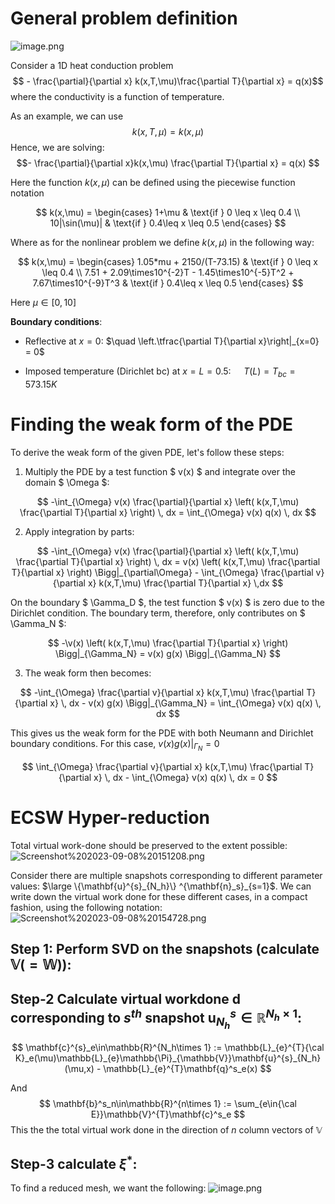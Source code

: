 # General problem definition

![image.png](attachment:image.png)

Consider a 1D heat conduction problem
$$ - \frac{\partial}{\partial x} k(x,T,\mu)\frac{\partial T}{\partial x} = q(x)$$
where the conductivity is a function of temperature. 

As an example, we can use
$$k(x,T,\mu)=k(x,\mu)$$
Hence, we are solving:
$$- \frac{\partial}{\partial x}k(x,\mu) \frac{\partial T}{\partial x} = q(x)
$$

Here the function $k(x,\mu)$ can be defined using the piecewise function notation

$$
k(x,\mu) = 
\begin{cases} 
1+\mu & \text{if } 0 \leq x \leq 0.4  \\
10|\sin(\mu)| & \text{if } 0.4\leq x \leq 0.5
\end{cases}
$$

Where as for the nonlinear problem we define $k(x,\mu)$ in the following way:

$$
k(x,\mu) = 
\begin{cases} 
1.05*mu + 2150/(T-73.15) & \text{if } 0 \leq x \leq 0.4  \\
7.51 + 2.09\times10^{-2}T - 1.45\times10^{-5}T^2 + 7.67\times10^{-9}T^3 & \text{if } 0.4\leq x \leq 0.5
\end{cases}
$$ 

Here $\mu\in[0,10]$

**Boundary conditions**:
- Reflective at $x=0$: $\quad \left.\tfrac{\partial T}{\partial x}\right|_{x=0} = 0$

- Imposed temperature (Dirichlet bc) at $x=L=0.5$: $\quad T(L)=T_{bc}=573.15K$

# Finding the weak form of the PDE

To derive the weak form of the given PDE, let's follow these steps:

1) Multiply the PDE by a test function $ v(x) $ and integrate over the domain $ \Omega $:

$$
-\int_{\Omega} v(x) \frac{\partial}{\partial x} \left( k(x,T,\mu) \frac{\partial T}{\partial x} \right) \, dx = \int_{\Omega} v(x) q(x) \, dx
$$

2) Apply integration by parts:

$$ 
-\int_{\Omega} v(x) \frac{\partial}{\partial x} \left( k(x,T,\mu) \frac{\partial T}{\partial x} \right) \, dx = v(x) \left( k(x,T,\mu) \frac{\partial T}{\partial x} \right) \Bigg|_{\partial\Omega} - \int_{\Omega} \frac{\partial v}{\partial x} k(x,T,\mu) \frac{\partial T}{\partial x} \,dx
$$


On the boundary $ \Gamma_D $, the test function $ v(x) $ is zero due to the Dirichlet condition. The boundary term, therefore, only contributes on $ \Gamma_N $:

$$
-\v(x) \left( k(x,T,\mu) \frac{\partial T}{\partial x} \right) \Bigg|_{\Gamma_N} = v(x) g(x) \Bigg|_{\Gamma_N}
$$  

3) The weak form then becomes:

$$
-\int_{\Omega} \frac{\partial v}{\partial x} k(x,T,\mu) \frac{\partial T}{\partial x} \, dx - v(x) g(x) \Bigg|_{\Gamma_N} = \int_{\Omega} v(x) q(x) \, dx
$$

This gives us the weak form for the PDE with both Neumann and Dirichlet boundary conditions. For this case, $v(x) g(x) \Bigg|_{\Gamma_N} = 0$ 

$$
\int_{\Omega} \frac{\partial v}{\partial x} k(x,T,\mu) \frac{\partial T}{\partial x} \, dx - \int_{\Omega} v(x) q(x) \, dx = 0
$$

 # ECSW Hyper-reduction

 Total virtual work-done should be preserved to the extent possible:
![Screenshot%202023-09-08%20151208.png](attachment:Screenshot%202023-09-08%20151208.png)

Consider there are multiple snapshots corresponding to different parameter values: $\large \{\mathbf{u}^{s}_{N_h}\} ^{\mathbf{n}_s}_{s=1}$. We can write down the virtual work done for these different cases, in a compact fashion, using the following notation:
![Screenshot%202023-09-08%20154728.png](attachment:Screenshot%202023-09-08%20154728.png)

## Step 1: Perform SVD on the snapshots (calculate $\mathbb{V}(=\mathbb{W}$)):

## Step-2 Calculate virtual workdone $\mathbf{d}$ corresponding to $s^{th}$ snapshot $\mathbf{u}^{s}_{N_h}\in\mathbb{R}^{N_h\times 1}$:


$$
\mathbf{c}^{s}_e\in\mathbb{R}^{N_h\times 1} := \mathbb{L}_{e}^{T}{\cal K}_e(\mu)\mathbb{L}_{e}\mathbb{\Pi}_{\mathbb{V}}\mathbf{u}^{s}_{N_h}(\mu,x) - \mathbb{L}_{e}^{T}\mathbf{q}^s_e(x)
$$

And
$$
\mathbf{b}^s_n\in\mathbb{R}^{n\times 1} := \sum_{e\in{\cal E}}\mathbb{V}^{T}\mathbf{c}^s_e
$$
This the the total virtual work done in the direction of $n$ column vectors of $\mathbb{V}$

## Step-3 calculate $\xi^{*}$:

To find a reduced mesh, we want the following:
![image.png](attachment:image.png)
 

